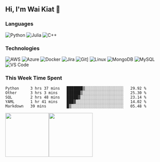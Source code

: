 ## Hi, I'm Wai Kiat 👋

### Languages

![Python](https://img.shields.io/badge/-Python-fff?&logo=python)
![Julia](https://img.shields.io/badge/-Julia-fff?&logo=julia)
![C++](https://img.shields.io/badge/-C++-fff?&logo=c%2b%2b&logoColor=00599C)


### Technologies
![AWS](https://img.shields.io/badge/-AWS-fff?&logo=Amazon-AWS&logoColor=232F3E)
![Azure](https://img.shields.io/badge/-Azure-fff?&logo=Amazon-AWS&logoColor=232F3E)
![Docker](https://img.shields.io/badge/-Docker-fff?&logo=Docker)
![Jira](https://img.shields.io/badge/-Jira-fff?&logo=jira-software&logoColor=0052CC)
![Git](http://img.shields.io/badge/-Git-eee?style=flat-square&logo=git&logoColor=F05032)]
![Linux](https://img.shields.io/badge/-Linux-fff?&logo=linux&logoColor=000)
![MongoDB](https://img.shields.io/badge/-MongoDB-eee?style=flat-square&logo=mongodb&logoColor=47A248)
![MySQL](http://img.shields.io/badge/-MySQL-eee?style=flat-square&logo=mysql&logoColor=4479A1)
![VS Code](http://img.shields.io/badge/-VS%20Code-eee?style=flat-square&logo=visual-studio-code&logoColor=007ACC)
<!-- emacs, snowflake, -->


### This Week Time Spent
<!--START_SECTION:waka-->
```text
Python     3 hrs 37 mins   ███████▒░░░░░░░░░░░░░░░░░   29.92 % 
Other      3 hrs 3 mins    ██████▒░░░░░░░░░░░░░░░░░░   25.30 % 
SQL        2 hrs 48 mins   █████▓░░░░░░░░░░░░░░░░░░░   23.14 % 
YAML       1 hr 41 mins    ███▓░░░░░░░░░░░░░░░░░░░░░   14.02 % 
Markdown   39 mins         █▒░░░░░░░░░░░░░░░░░░░░░░░   05.48 % 
```
<!--END_SECTION:waka-->


<a href="https://www.adamalston.com/"><img height="137.3px" src="https://github-readme-stats.vercel.app/api?username=wk-tan&show_icons=true&count_private=true&hide_title=true&include_all_commits=true" /><!-- wi*quL3fcV --><img height="137.3px" src="https://github-readme-stats.vercel.app/api/top-langs/?username=wk-tan&layout=compact&hide_title=true" /></a>
